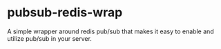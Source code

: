 # pubsub-redis-wrap
A simple wrapper around redis pub/sub that makes it easy to enable and utilize pub/sub in your server.
